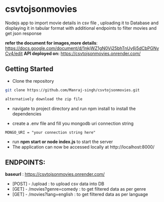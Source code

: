 
# csvtojsonmovies
Nodejs app to import movie details in csv file , uploading it to Database and displaying it in tabular format with additional endpoints to filter movies and get json response

**refer the document for images,more details**: https://docs.google.com/document/d/1nkjWZ1gN0Vj25bhTnUy6j5dCbPGNyCv4/edit
**API deployed on:** https://csvtojsonmovies.onrender.com/
## Getting Started


- Clone the repository
```bash
git clone https://github.com/Manraj-singh/csvtojsonmovies.git

alternatively download the zip file
```

- navigate to project directory and run npm install to install the dependencies

- create a .env file and fill you mongodb uri connection string
```
MONGO_URI = "your connection string here"
```
- run **npm start or node index.js** to start the server
- The application can now be accessed locally at http://localhost:8000/


## ENDPOINTS:
**baseurl** : https://csvtojsonmovies.onrender.com/
-   [POST] - /upload : to upload csv data into DB
-   [GET] - /movies?genre=comedy : to get filtered data as per genre
-   [GET] - /movies?lang=english : to get filtered data as per language













